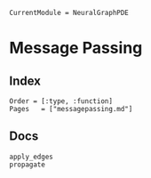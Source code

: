 ```@meta
CurrentModule = NeuralGraphPDE
```

# Message Passing

## Index

```@index
Order = [:type, :function]
Pages   = ["messagepassing.md"]
```

## Docs

```@docs
apply_edges
propagate
```
